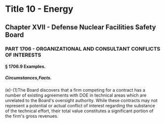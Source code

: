 
# Title 10 - Energy
## Chapter XVII - Defense Nuclear Facilities Safety Board
### PART 1706 - ORGANIZATIONAL AND CONSULTANT CONFLICTS OF INTERESTS
#### § 1706.9 Examples.
##### Circumstances,Facts.

(e)-(1)The Board discovers that a firm competing for a contract has a number of existing agreements with DOE in technical areas which are unrelated to the Board's oversight authority. While these contracts may not represent a potential or actual conflict of interest regarding the substance of the technical effort, their total value constitutes a significant portion of the firm's gross revenues.
